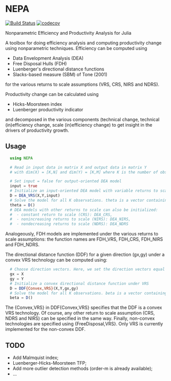 # NEPA
[![Build Status](https://travis-ci.org/kepiej/NEPA.jl.svg?branch=master)](https://travis-ci.org/kepiej/NEPA.jl) [![codecov](https://codecov.io/gh/kepiej/NEPA.jl/branch/master/graph/badge.svg)](https://codecov.io/gh/kepiej/NEPA.jl)

Nonparametric Efficiency and Productivity Analysis for Julia

A toolbox for doing efficiency analysis and computing productivity change using nonparametric techniques. Efficiency can be computed using
* Data Envelopment Analysis (DEA)
* Free Disposal Hulls (FDH)
* Luenberger's directional distance functions
* Slacks-based measure (SBM) of Tone (2001)

for the various returns to scale assumptions (VRS, CRS, NIRS and NDRS).

Productivity change can be calculated using
* Hicks-Moorsteen index
* Luenberger productivity indicator

and decomposed in the various components (technical change, technical (in)efficiency change, scale (in)efficiency change) to get insight in the drivers of productivity growth.

## Usage
```julia
  using NEPA

  # Read in input data in matrix X and output data in matrix Y
  # with dim(X) = [K,N] and dim(Y) = [K,M] where K is the number of observations, N the number of inputs and M the number of outputs

  # Set input = false for output-oriented DEA model
  input = true
  # Initialize an input-oriented DEA model with variable returns to scale (VRS)
  D = DEA_VRS(X,Y,input)
  # Solve the model for all K observations. theta is a vector containing K efficiency scores.
  theta = D()
  # DEA models with other returns to scale can also be initialized:
  #  - constant return to scale (CRS): DEA_CRS,
  #  - nonincreasing returns to scale (NIRS): DEA_NIRS,
  #  - nondecreasing returns to scale (NDRS): DEA_NDRS
```

Analogeously, FDH models are implemented under the various returns to scale assumptions: the function names are FDH_VRS, FDH_CRS, FDH_NIRS and FDH_NDRS.

The directional distance function (DDF) for a given direction (gx,gy) under a convex VRS technology can be computed using:

```julia
  # Choose direction vectors. Here, we set the direction vectors equal to the observations.
  gx = X
  gy = Y
  # Initialize a convex directional distance function under VRS
  D = DDF{Convex,VRS}(X,Y,gx,gy)
  # Solve the model for all K observations. beta is a vector containing K efficiency scores.
  beta = D()
```

The {Convex,VRS} in DDF{Convex,VRS} specifies that the DDF is a convex VRS technology. Of course, any other return to scale assumption (CRS, NDRS and NIRS) can be specified in the same way. Finally, non-convex technologies are specified using {FreeDisposal,VRS}. Only VRS is currently implemented for the non-convex DDF.

## TODO

* Add Malmquist index;
* Luenberger-Hicks-Moorsteen TFP;
* Add more outlier detection methods (order-m is already available);
* ...
